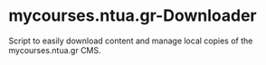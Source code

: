 # mycourses.ntua.gr-Downloader
Script to easily download content and manage local copies of the mycourses.ntua.gr CMS.
